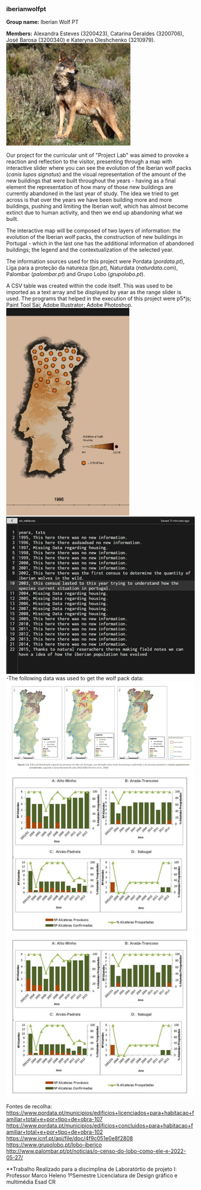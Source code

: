 ###   **iberianwolfpt**

**Group name:** 
Iberian Wolf PT

**Members:**
Alexandra Esteves (3200423), Catarina Geraldes (3200706), José Barosa (3200340) e Kateryna Oleshchenko (3210979).
![3c886037d25db873cbb9f64263efe0da.png](3c886037d25db873cbb9f64263efe0da.png)

Our project for the curricular unit of "Project Lab" was aimed to provoke a reaction and reflection to the visitor, presenting through a map with interactive slider where you can see the evolution of the Iberian wolf packs (_canis lupos signatus_) and the visual representation of the amount of the new buildings that were built throughout the years - having as a final element the representation of how many of those new buildings are currently abandoned in the last year of study. The idea we tried to get across is that over the years we have been building more and more buildings, pushing and limiting the Iberian wolf, which has almost become extinct due to human activity, and then we end up abandoning what we built.

The interactive map will be composed of two layers of information: the evolution of the Iberian wolf packs, the construction of new buildings in Portugal - which in the last one has the additional information of abandoned buildings; the legend and the contextualization of the selected year.

The information sources used for this project were Pordata (_pordata.pt_), Liga para a proteção da natureza (_lpn.pt_), Naturdata (_naturdata.com_), Palombar (_palombar.pt_) and Grupo Lobo (_grupolobo.pt_).

A CSV table was created within the code itself. This was used to be imported as a text array and be displayed by year as the range slider is used. The programs that helped in the execution of this project were p5*js; Paint Tool Sai; Adobe Illustrator; Adobe Photoshop.
![36f3ed92ff8c47c5709754dbd312f291.png](36f3ed92ff8c47c5709754dbd312f291.png)[](./)
![770b2c2551b41797827df7146b77c01d.png](770b2c2551b41797827df7146b77c01d.png)
-The following data was used to get the wolf pack data:
![bdb8f416ccb3604bd356f26b15692b5e.png](bdb8f416ccb3604bd356f26b15692b5e.png)
![4d3d88124b9848b0ca39be25c0a0d670.png](4d3d88124b9848b0ca39be25c0a0d670.png)
![4d3d88124b9848b0ca39be25c0a0d670.png](4d3d88124b9848b0ca39be25c0a0d670.png)

Fontes de recolha:
https://www.pordata.pt/municipios/edificios+licenciados+para+habitacao+familiar+total+e+por+tipo+de+obra-107
https://www.pordata.pt/municipios/edificios+concluidos+para+habitacao+familiar+total+e+por+tipo+de+obra-102
https://www.icnf.pt/api/file/doc/4f9c051e0e8f2808
https://www.grupolobo.pt/lobo-iberico
http://www.palombar.pt/pt/noticias/o-censo-do-lobo-como-ele-e-2022-05-27/

**Trabalho Realizado para a discimplina de Laboratórtio de projeto I:
Professor Marco Heleno
1ºSemestre Licenciatura de Design gráfico e multimédia
Esad CR
